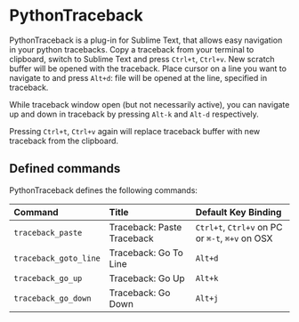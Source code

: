 PythonTraceback
===============

PythonTraceback is a plug-in for Sublime Text, that allows easy navigation in
your python tracebacks.  Copy a traceback from your terminal to clipboard,
switch to Sublime Text and press `Ctrl+t`, `Ctrl+v`. New scratch buffer will be
opened with the traceback. Place cursor on a line you want to navigate to and
press `Alt+d`: file will be opened at the line, specified in traceback.

While traceback window open (but not necessarily active), you can navigate up
and down in traceback by pressing `Alt-k` and `Alt-d` respectively.

Pressing `Ctrl+t`, `Ctrl+v` again will replace traceback buffer with new
traceback from the clipboard.

Defined commands
----------------

PythonTraceback defines the following commands:

Command                 | Title                      | Default Key Binding
:-----------------------|:---------------------------|:----------------------------------------------------
`traceback_paste`       | Traceback: Paste Traceback | `Ctrl+t`, `Ctrl+v` on PC or `⌘-t`, `⌘+v` on OSX
`traceback_goto_line`   | Traceback: Go To Line      | `Alt+d`
`traceback_go_up`       | Traceback: Go Up           | `Alt+k`
`traceback_go_down`     | Traceback: Go Down         | `Alt+j`
